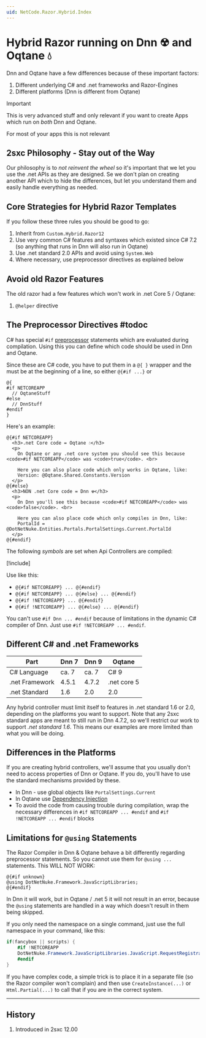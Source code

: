 ```yaml
---
uid: NetCode.Razor.Hybrid.Index
---
```


# Hybrid Razor running on Dnn ☢ and Oqtane 💧 

Dnn and Oqtane have a few differences because of these important factors:

1. Different underlying C# and .net frameworks and Razor-Engines
1. Different platforms (Dnn is different from Oqtane)

> [!IMPORTANT]
> This is very advanced stuff and only relevant if you want to create Apps which run on _both_ Dnn and Oqtane. 
>
> For most of your apps this is not relevant

## 2sxc Philosophy - Stay out of the Way

Our philosophy is to _not reinvent the wheel_ so it's important that we let you use the .net APIs as they are designed. Se we don't plan on creating another API which to hide the differences, but let you understand them and easily handle everything as needed. 

## Core Strategies for Hybrid Razor Templates

If you follow these three rules you should be good to go:

1. Inherit from `Custom.Hybrid.Razor12`
1. Use very common C# features and syntaxes which existed since C# 7.2 (so anything that runs in Dnn will also run in Oqtane)
1. Use .net standard 2.0 APIs and avoid using `System.Web`
1. Where necessary, use preprocessor directives as explained below

## Avoid old Razor Features

The old razor had a few features which won't work in .net Core 5 / Oqtane:

1. `@helper` directive




## The Preprocessor Directives #todoc

C# has special `#if` [preprocessor](https://docs.microsoft.com/en-us/dotnet/csharp/language-reference/preprocessor-directives) statements which are evaluated during compilation. 
Using this you can define which code should be used in Dnn and Oqtane. 

Since these are C# code, you have to put them in a `@{ }` wrapper and the must be at the beginning of a line, so either `@{#if ...}` or 

```razor
@{
#if NETCOREAPP
  // OqtaneStuff
#else
  // DnnStuff
#endif
}
```

Here's an example:

```razor
@{#if NETCOREAPP}
  <h3>.net Core code = Oqtane 💧</h3>
  <p>
    On Oqtane or any .net core system you should see this because <code>#if NETCOREAPP</code> was <code>true</code>. <br>

    Here you can also place code which only works in Oqtane, like: 
    Version: @Oqtane.Shared.Constants.Version
  </p>
@{#else}
  <h3>NON .net Core code = Dnn ☢</h3>
  <p>
    On Dnn you'll see this because <code>#if NETCOREAPP</code> was <code>false</code>. <br>

    Here you can also place code which only compiles in Dnn, like: 
    PortalId = @DotNetNuke.Entities.Portals.PortalSettings.Current.PortalId
  </p>
@{#endif}
```

The following _symbols_ are set when Api Controllers are compiled:

[!include[](~/net-code/hybrid/_include-preprocessor-symbols.md)]

Use like this:

* `@{#if NETCOREAPP} ... @{#endif}`
* `@{#if NETCOREAPP} ... @{#else} ... @{#endif}`
* `@{#if !NETCOREAPP} ... @{#endif}`
* `@{#if !NETCOREAPP} ... @{#else} ... @{#endif}`


You can't use `#if Dnn ... #endif` because of limitations in the dynamic C# compiler of Dnn. Just use `#if !NETCOREAPP ... #endif`. 






## Different C# and .net Frameworks

| Part | Dnn 7 | Dnn 9 | Oqtane
| --- | --- | --- | ---
| C# Language | ca. 7 | ca. 7 | C# 9
| .net Framework | 4.5.1 | 4.7.2 | .net core 5
| .net Standard | 1.6 | 2.0 | 2.0

Any hybrid controller must limit itself to features in .net standard 1.6 or 2.0, depending on the platforms you want to support. Note that any 2sxc standard apps are meant to still run in Dnn 4.7.2, so we'll restrict our work to support _.net standard 1.6_. This means our examples are more limited than what you will be doing. 

## Differences in the Platforms

If you are creating hybrid controllers, we'll assume that you usually don't need to access properties of Dnn or Oqtane. If you do, you'll have to use the standard mechanisms provided by these. 

* In Dnn - use global objects like `PortalSettings.Current`
* In Oqtane use [Dependency Injection](xref:NetCode.DependencyInjection.Index)
* To avoid the code from causing trouble during compilation, wrap the necessary differences in `#if NETCOREAPP ... #endif` and `#if !NETCOREAPP ... #endif` blocks


## Limitations for `@using` Statements

The Razor Compiler in Dnn & Oqtane behave a bit differently regarding preprocessor statements. So you cannot use them for `@using ...` statements. This WILL NOT WORK: 

```razor
@{#if unknown}
@using DotNetNuke.Framework.JavaScriptLibraries;
@{#endif}
```

In Dnn it will work, but in Oqtane / .net 5 it will not result in an error, because the `@using` statements are handled in a way which doesn't result in them being skipped. 

If you only need the namespace on a single command, just use the full namespace in your command, like this:

```c#
if(fancybox || scripts) {
    #if !NETCOREAPP
    DotNetNuke.Framework.JavaScriptLibraries.JavaScript.RequestRegistration(DotNetNuke.Framework.JavaScriptLibraries.CommonJs.jQuery);
    #endif
}
```

If you have complex code, a simple trick is to place it in a separate file (so the Razor compiler won't complain) and then use `CreateInstance(...)` or `Html.Partial(...)` to call that if you are in the correct system. 


---

## History

1. Introduced in 2sxc 12.00

